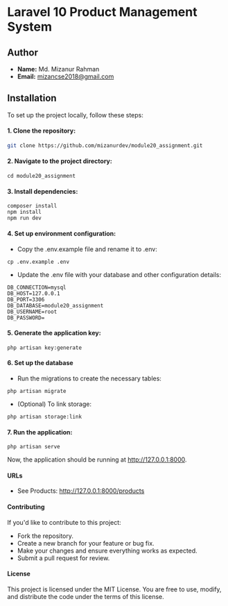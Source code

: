 # Laravel 10 Product Management System

## Author
- **Name:** Md. Mizanur Rahman
- **Email:** mizancse2018@gmail.com


## Installation

To set up the project locally, follow these steps:

#### 1. Clone the repository:

```bash
git clone https://github.com/mizanurdev/module20_assignment.git
```
#### 2. Navigate to the project directory:
```
cd module20_assignment
```

#### 3. Install dependencies:
```
composer install
npm install
npm run dev
```

#### 4. Set up environment configuration:
- Copy the .env.example file and rename it to .env:
```
cp .env.example .env
```
- Update the .env file with your database and other configuration details:
```
DB_CONNECTION=mysql
DB_HOST=127.0.0.1
DB_PORT=3306
DB_DATABASE=module20_assignment
DB_USERNAME=root
DB_PASSWORD=
```
#### 5. Generate the application key:
```
php artisan key:generate
```
#### 6. Set up the database
- Run the migrations to create the necessary tables:
```
php artisan migrate
```
- (Optional) To link storage:
```
php artisan storage:link
```

#### 7. Run the application:
```
php artisan serve
```
Now, the application should be running at http://127.0.0.1:8000.


#### URLs
- See Products: http://127.0.0.1:8000/products

#### Contributing

If you'd like to contribute to this project:
- Fork the repository.
- Create a new branch for your feature or bug fix.
- Make your changes and ensure everything works as expected.
- Submit a pull request for review.

#### License
This project is licensed under the MIT License. You are free to use, modify, and distribute the code under the terms of this license.